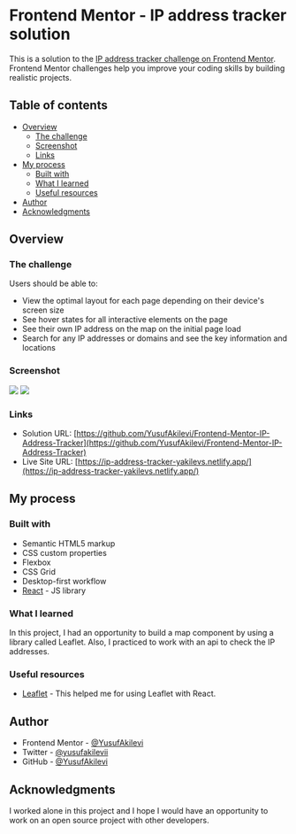 # Frontend Mentor - IP address tracker solution

This is a solution to the [IP address tracker challenge on Frontend Mentor](https://www.frontendmentor.io/challenges/ip-address-tracker-I8-0yYAH0). Frontend Mentor challenges help you improve your coding skills by building realistic projects.

## Table of contents

- [Overview](#overview)
  - [The challenge](#the-challenge)
  - [Screenshot](#screenshot)
  - [Links](#links)
- [My process](#my-process)
  - [Built with](#built-with)
  - [What I learned](#what-i-learned)
  - [Useful resources](#useful-resources)
- [Author](#author)
- [Acknowledgments](#acknowledgments)

## Overview

### The challenge

Users should be able to:

- View the optimal layout for each page depending on their device's screen size
- See hover states for all interactive elements on the page
- See their own IP address on the map on the initial page load
- Search for any IP addresses or domains and see the key information and locations

### Screenshot

![](./Screenshots/Desktop-design.png.jpg)
![](./Screenshots/Mobile-design.png.jpg)

### Links

- Solution URL: [https://github.com/YusufAkilevi/Frontend-Mentor-IP-Address-Tracker](https://github.com/YusufAkilevi/Frontend-Mentor-IP-Address-Tracker)
- Live Site URL: [https://ip-address-tracker-yakilevs.netlify.app/](https://ip-address-tracker-yakilevs.netlify.app/)

## My process

### Built with

- Semantic HTML5 markup
- CSS custom properties
- Flexbox
- CSS Grid
- Desktop-first workflow
- [React](https://reactjs.org/) - JS library

### What I learned

In this project, I had an opportunity to build a map component by using a library called Leaflet. Also, I practiced to work with an api to check the IP addresses.

### Useful resources

- [Leaflet](https://react-leaflet.js.org/) - This helped me for using Leaflet with React.

## Author

- Frontend Mentor - [@YusufAkilevi](https://www.frontendmentor.io/profile/YusufAkilevi)
- Twitter - [@yusufakilevii](https://twitter.com/yusufakilevii)
- GitHub - [@YusufAkilevi](https://github.com/YusufAkilevi)

## Acknowledgments

I worked alone in this project and I hope I would have an opportunity to work on an open source project with other developers.
